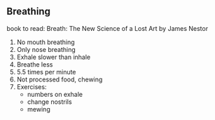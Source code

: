 ## Breathing
book to read: Breath: The New Science of a Lost Art by James Nestor

1. No mouth breathing
2. Only nose breathing
3. Exhale slower than inhale
4. Breathe less
5. 5.5 times per minute
6. Not processed food, chewing
7. Exercises: 
    * numbers on exhale
    * change nostrils
    * mewing
    

